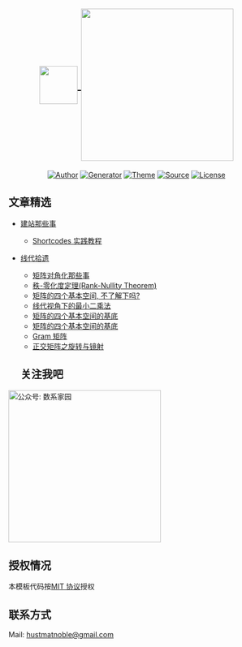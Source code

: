 # <div align="center"><a title="matnoble.me" href="https://matnoble.me"><img align="center" width="75" height="75" src="https://ttfou.com/images/2020/02/19/57a3562785bea2ca64bed59cc5616a3b.png?sanitize=true">  <img align="center" width="300" height="300" src="https://imgkr.cn-bj.ufileos.com/f960c734-5ebd-4053-a2a0-15a82a1bc77a.svg?sanitize=true"> </a></div>

<p align="center">
<a href="https://matnoble.me/about/"><img alt="Author" src="https://img.shields.io/badge/Author-MetNoble-blue?style=flat-square"/></a>
 <a href="https://gohugo.io/"><img alt="Generator" src="https://img.shields.io/badge/Generator-Hugo-ff4088?&logo=hugo"/></a>
 <a href="https://github.com/reuixiy/hugo-theme-meme"><img alt="Theme" src="https://img.shields.io/badge/Theme-MemE-2a6df4?&logo=meme"/></a>
 <a href="https://github.com/MatNoble/matnoble.me"><img alt="Source" src="https://img.shields.io/badge/Source-GitHub-181717?&logo=github"/></a>
  <a href="https://github.com/MatNoble/matnoble.me/blob/master/LICENSE"><img alt="License" src="https://img.shields.io/npm/l/meting.svg?style=flat-square"/></a>
</p>

## 文章精选

- <a href="https://matnoble.me/categories/%E5%https://github.com/MatNoble/LaTeX-Document/blob/master/LICENSEBB%BA%E7%AB%99%E9%82%A3%E4%BA%9B%E4%BA%8B%E5%84%BF/"> 建站那些事 </a>
  - <a href="https://matnoble.me/posts/shortcodes-practice-tutorial-for-hugo/"> Shortcodes 实践教程 </a>
  
- <a href="https://matnoble.me/categories/%E7%BA%BF%E4%BB%A3%E6%8B%BE%E9%81%97/"> 线代拾遗 </a> 
  - <a href="https://matnoble.me/posts/diag/"> 矩阵对角化那些事 </a> 
  - <a href="https://matnoble.me/posts/rank-nullity/"> 秩-零化度定理(Rank-Nullity Theorem) </a> 
  - <a href="https://matnoble.me/posts/matrix4basicth/"> 矩阵的四个基本空间, 不了解下吗? </a> 
  - <a href="https://matnoble.me/posts/matrixleastsquares/"> 线代视角下的最小二乘法 </a> 
  - <a href="https://matnoble.me/posts/basicspacebase/"> 矩阵的四个基本空间的基底 </a> 
  - <a href="https://matnoble.me/posts/gram/"> 矩阵的四个基本空间的基底 </a> 
  - <a href="https://matnoble.me/posts/basicspacebase/"> Gram 矩阵 </a> 
  - <a href="https://matnoble.me/posts/rotationandmirroring/"> 正交矩阵之旋转与镜射 </a> 
  
  ## 关注我吧

<img src="https://raw.githubusercontent.com/MatNoble/Picture/master/wechat.gif" title="公众号: 数系家园" alt="公众号: 数系家园" width="300">

## 授权情况
本模板代码按[MIT 协议](https://github.com/MatNoble/matnoble.me/blob/master/LICENSE)授权

## 联系方式
Mail: [hustmatnoble@gmail.com](mailto:hustmatnoble@gmail.com)
